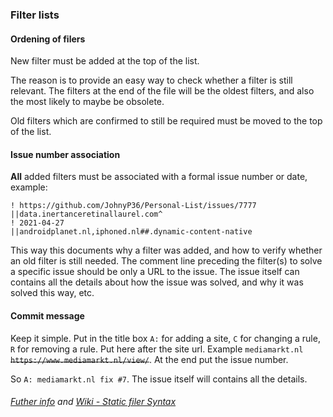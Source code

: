 ### Filter lists

#### Ordening of filers 

New filter must be added at the top of the list. 

The reason is to provide an easy way to check whether a filter is still relevant. The filters at the end of the file will be the oldest filters, and also the most likely to maybe be obsolete. 

Old filters which are confirmed to still be required must be moved to the top of the list. 

#### Issue number association 

**All** added filters must be associated with a formal issue number or date, example:

```
! https://github.com/JohnyP36/Personal-List/issues/7777 
||data.inertanceretinallaurel.com^  
! 2021-04-27  
||androidplanet.nl,iphoned.nl##.dynamic-content-native
```

This way this documents why a filter was added, and how to verify whether an old filter is still needed. The comment line preceding the filter(s) to solve a specific issue should be only a URL to the issue. The issue itself can contains all the details about how the issue was solved, and why it was solved this way, etc.

#### Commit message

Keep it simple. Put in the title box `A:` for adding a site, `C` for changing a rule, `R` for removing a rule. 
Put here after the site url. Example `mediamarkt.nl` ~~`https://www.mediamarkt.nl/view/`~~. At the end put the issue number. 

So `A: mediamarkt.nl fix #7`. The issue itself will contains all the details.

###### *[Futher info](https://github.com/BPower0036/AdBlockFilters/issues/3)* and *[Wiki - Static filer Syntax](https://github.com/gorhill/uBlock/wiki/Static-filter-syntax#scriptinject)*
